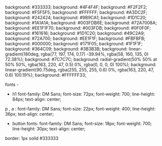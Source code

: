 background: #333333; background: #4F4F4F; background: #F2F2F2; background: #F5F5F5; background: #FFFFFF; background: #A3DC2F; background: #242424; background: #9B9CA1; background: #1D1C20; background: #1A1A1A; background: #003FDB6E; background: #72A7008A; background: #EE1F1F70; background: #003FDB; background: #0F0F0F; background: #161616; background: #1D1C20; background: #49C2A9; background: #72A700; background: #EE1F1F; background: #FBFBFB; background: #000000; background: #171F05; background: #1F1F1F; background: #364C09; background: #3B3B3B; background: linear-gradient(180deg, rgba(77, 197, 174, 0.17) -39.94%, rgba(58, 160, 135, 0) 72.38%); background: #7C7C7C; background: radial-gradient(50% 50% at 50% 50%, rgba(163, 220, 47, 0.5) 0%, rgba(0, 0, 0, 0) 100%); background: linear-gradient(90.75deg, rgba(255, 255, 255, 0.6) 0%, rgba(163, 220, 47, 0.6) 100.19%); background: #FFFFFF33;

fonts -

-   h1 font-family: DM Sans; font-size: 72px; font-weight: 700; line-height: 84px; text-align: center;

p , a : font-family: DM Sans; font-size: 22px; font-weight: 400; line-height: 36px; text-align: center;

- button fonts: font-family: DM Sans; font-size: 18px; font-weight: 700; line-height: 30px; text-align: center;

border: 1px solid #333333